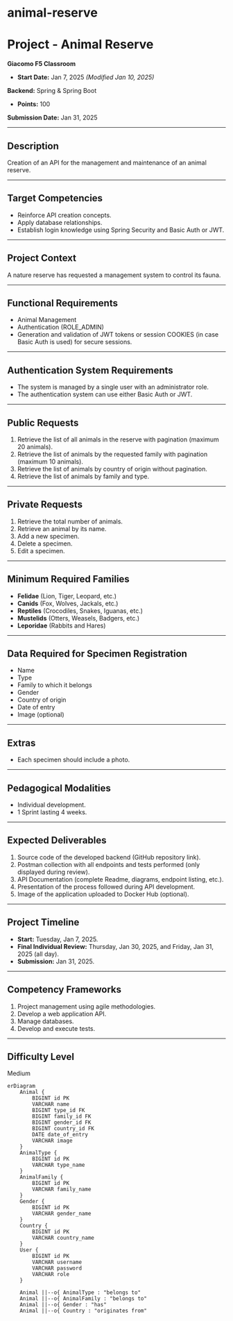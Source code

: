# animal-reserve

# Project - Animal Reserve

**Giacomo F5 Classroom**

- **Start Date:** Jan 7, 2025 *(Modified Jan 10, 2025)*

**Backend:** Spring & Spring Boot

- **Points:** 100

**Submission Date:** Jan 31, 2025

---

## Description  
Creation of an API for the management and maintenance of an animal reserve.

---

## Target Competencies
- Reinforce API creation concepts.
- Apply database relationships.
- Establish login knowledge using Spring Security and Basic Auth or JWT.

---

## Project Context  
A nature reserve has requested a management system to control its fauna.

---

## Functional Requirements
- Animal Management
- Authentication (ROLE_ADMIN)
- Generation and validation of JWT tokens or session COOKIES (in case Basic Auth is used) for secure sessions.

---

## Authentication System Requirements
- The system is managed by a single user with an administrator role.
- The authentication system can use either Basic Auth or JWT.

---

## Public Requests
1. Retrieve the list of all animals in the reserve with pagination (maximum 20 animals).
2. Retrieve the list of animals by the requested family with pagination (maximum 10 animals).
3. Retrieve the list of animals by country of origin without pagination.
4. Retrieve the list of animals by family and type.

---

## Private Requests
1. Retrieve the total number of animals.
2. Retrieve an animal by its name.
3. Add a new specimen.
4. Delete a specimen.
5. Edit a specimen.

---

## Minimum Required Families
- **Felidae** (Lion, Tiger, Leopard, etc.)
- **Canids** (Fox, Wolves, Jackals, etc.)
- **Reptiles** (Crocodiles, Snakes, Iguanas, etc.)
- **Mustelids** (Otters, Weasels, Badgers, etc.)
- **Leporidae** (Rabbits and Hares)

---

## Data Required for Specimen Registration
- Name
- Type
- Family to which it belongs
- Gender
- Country of origin
- Date of entry
- Image (optional)

---

## Extras
- Each specimen should include a photo.

---

## Pedagogical Modalities
- Individual development.
- 1 Sprint lasting 4 weeks.

---

## Expected Deliverables
1. Source code of the developed backend (GitHub repository link).
2. Postman collection with all endpoints and tests performed (only displayed during review).
3. API Documentation (complete Readme, diagrams, endpoint listing, etc.).
4. Presentation of the process followed during API development.
5. Image of the application uploaded to Docker Hub (optional).

---

## Project Timeline
- **Start:** Tuesday, Jan 7, 2025.
- **Final Individual Review:** Thursday, Jan 30, 2025, and Friday, Jan 31, 2025 (all day).
- **Submission:** Jan 31, 2025.

---

## Competency Frameworks
1. Project management using agile methodologies.
2. Develop a web application API.
3. Manage databases.
4. Develop and execute tests.

---

## Difficulty Level
Medium

```mermaid
erDiagram
    Animal {
        BIGINT id PK
        VARCHAR name
        BIGINT type_id FK
        BIGINT family_id FK
        BIGINT gender_id FK
        BIGINT country_id FK
        DATE date_of_entry
        VARCHAR image
    }
    AnimalType {
        BIGINT id PK
        VARCHAR type_name
    }
    AnimalFamily {
        BIGINT id PK
        VARCHAR family_name
    }
    Gender {
        BIGINT id PK
        VARCHAR gender_name
    }
    Country {
        BIGINT id PK
        VARCHAR country_name
    }
    User {
        BIGINT id PK
        VARCHAR username
        VARCHAR password
        VARCHAR role
    }
    
    Animal ||--o{ AnimalType : "belongs to"
    Animal ||--o{ AnimalFamily : "belongs to"
    Animal ||--o{ Gender : "has"
    Animal ||--o{ Country : "originates from"
